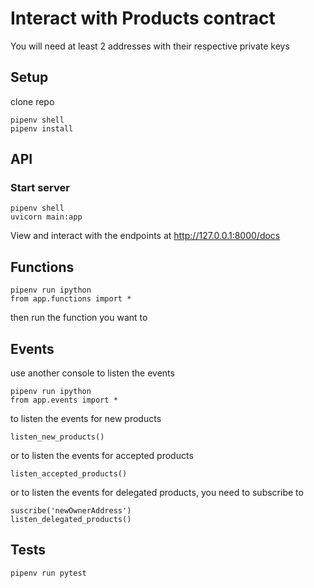# Interact with Products contract

You will need at least 2 addresses with their respective private keys

## Setup

clone repo

```
pipenv shell
pipenv install
```

## API

### Start server

```
pipenv shell
uvicorn main:app
```

View and interact with the endpoints at http://127.0.0.1:8000/docs

## Functions

```
pipenv run ipython
from app.functions import *
```

then run the function you want to

## Events

use another console to listen the events

```
pipenv run ipython
from app.events import *
```

to listen the events for new products

```
listen_new_products()
```

or to listen the events for accepted products

```
listen_accepted_products()
```

or to listen the events for delegated products, you need to subscribe to

```
suscribe('newOwnerAddress')
listen_delegated_products()
```

## Tests

```
pipenv run pytest
```
